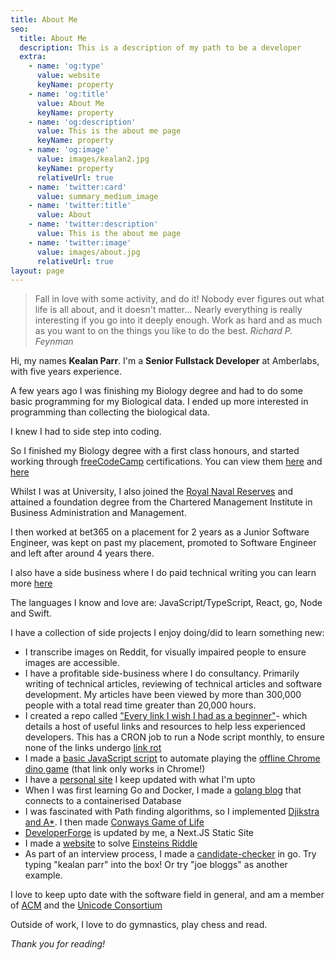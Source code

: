 ```yaml
---
title: About Me
seo:
  title: About Me
  description: This is a description of my path to be a developer
  extra:
    - name: 'og:type'
      value: website
      keyName: property
    - name: 'og:title'
      value: About Me
      keyName: property
    - name: 'og:description'
      value: This is the about me page
      keyName: property
    - name: 'og:image'
      value: images/kealan2.jpg
      keyName: property
      relativeUrl: true
    - name: 'twitter:card'
      value: summary_medium_image
    - name: 'twitter:title'
      value: About
    - name: 'twitter:description'
      value: This is the about me page
    - name: 'twitter:image'
      value: images/about.jpg
      relativeUrl: true
layout: page
---
```


>Fall in love with some activity, and do it! Nobody ever figures out what life is all about, and it doesn't matter... Nearly everything is really interesting if you go into it deeply enough. Work as hard and as much as you want to on the things you like to do the best. <cite>Richard P. Feynman</cite>

Hi, my names **Kealan Parr**. I'm a **Senior Fullstack Developer** at Amberlabs, with five years experience. 

A few years ago I was finishing my Biology degree and had to do some basic programming for my Biological data. I ended up more interested in programming than collecting the biological data.

I knew I had to side step into coding.

So I finished my Biology degree with a first class honours, and started working through [freeCodeCamp](https://www.freecodecamp.org/) certifications. You can view them [here](https://www.freecodecamp.org/certification/kealan-parr/javascript-algorithms-and-data-structures) and [here](https://www.freecodecamp.org/certification/kealan-parr/responsive-web-design)

Whilst I was at University, I also joined the [Royal Naval Reserves](https://www.royalnavy.mod.uk/our-organisation/bases-and-stations/training-establishments/university-royal-naval-units) and attained a foundation degree from the Chartered Management Institute in Business Administration and Management.

I then worked at bet365 on a placement for 2 years as a Junior Software Engineer, was kept on past my placement, promoted to Software Engineer and left after around 4 years there.

I also have a side business where I do paid technical writing you can learn more [here](https://kealanparr.com/writings.html)

The languages I know and love are: JavaScript/TypeScript, React, go, Node and Swift.

I have a collection of side projects I enjoy doing/did to learn something new:
- I transcribe images on Reddit, for visually impaired people to ensure images are accessible.
- I have a profitable side-business where I do consultancy. Primarily writing of technical articles, reviewing of technical articles and software development. My articles have been viewed by more than 300,000 people with a total read time greater than 20,000 hours.
- I created a repo called ["Every link I wish I had as a beginner"](https://github.com/kealanparr/Every-link-I-wish-I-had-as-a-beginner)- which details a host of useful links and resources to help less experienced developers. This has a CRON job to run a Node script monthly, to ensure none of the links undergo [link rot](https://en.wikipedia.org/wiki/Link_rot)
- I made a [basic JavaScript script](https://github.com/kealanparr/Chrome-dino-script.) to automate playing the [offline Chrome dino game](chrome://dino/) (that link only works in Chrome!)
- I have a [personal site](https://kealanparr.com/) I keep updated with what I'm upto
- When I was first learning Go and Docker, I made a [golang blog](https://github.com/kealanparr/go-blog) that connects to a containerised Database
- I was fascinated with Path finding algorithms, so I implemented [Djikstra and A*](https://github.com/kealanparr/pathFinder.js). I then made [Conways Game of Life](https://github.com/kealanparr/Conways.)
- [DeveloperForge](developer-forge.com) is updated by me, a Next.JS Static Site
- I made a [website](https://einsteins-riddle.com/) to solve [Einsteins Riddle ](https://www.freecodecamp.org/news/einsteins-riddle/)
- As part of an interview process, I made a [candidate-checker](https://go-candidate-picker.herokuapp.com/) in go. Try typing "kealan parr" into the box! Or try "joe bloggs" as another example.

I love to keep upto date with the software field in general, and am a member of [ACM](https://www.acm.org/) and the [Unicode Consortium](https://unicode.org/consortium/consort.html)

Outside of work, I love to do gymnastics, play chess and read.

*Thank you for reading!*